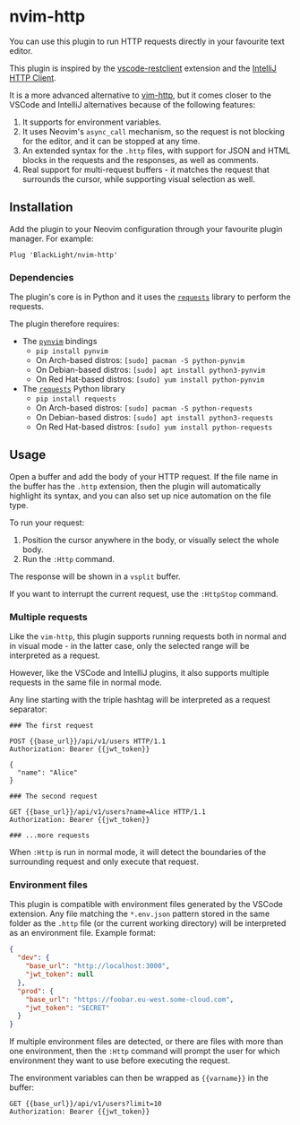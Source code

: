 # nvim-http

You can use this plugin to run HTTP requests directly in your favourite text
editor.

This plugin is inspired by the
[vscode-restclient](https://github.com/Huachao/vscode-restclient) extension and
the [IntelliJ HTTP
Client](https://www.jetbrains.com/help/idea/http-client-in-product-code-editor.html).

It is a more advanced alternative to
[vim-http](https://github.com/nicwest/vim-http), but it comes closer to the
VSCode and IntelliJ alternatives because of the following features:

1. It supports for environment variables.
2. It uses Neovim's `async_call` mechanism, so the request is not blocking for
   the editor, and it can be stopped at any time.
3. An extended syntax for the `.http` files, with support for JSON and HTML
   blocks in the requests and the responses, as well as comments.
4. Real support for multi-request buffers - it matches the request that
   surrounds the cursor, while supporting visual selection as well.

## Installation

Add the plugin to your Neovim configuration through your favourite plugin
manager. For example:

```vim
Plug 'BlackLight/nvim-http'
```

### Dependencies

The plugin's core is in Python and it uses the
[`requests`](https://github.com/psf/requests) library to perform the requests.

The plugin therefore requires:

- The [`pynvim`](https://github.com/neovim/pynvim) bindings
  - `pip install pynvim`
  - On Arch-based distros: `[sudo] pacman -S python-pynvim`
  - On Debian-based distros: `[sudo] apt install python3-pynvim`
  - On Red Hat-based distros: `[sudo] yum install python-pynvim`
- The [`requests`](https://github.com/psf/requests) Python library
  - `pip install requests`
  - On Arch-based distros: `[sudo] pacman -S python-requests`
  - On Debian-based distros: `[sudo] apt install python3-requests`
  - On Red Hat-based distros: `[sudo] yum install python-requests`

## Usage

Open a buffer and add the body of your HTTP request. If the file name in the
buffer has the `.http` extension, then the plugin will automatically highlight
its syntax, and you can also set up nice automation on the file type.

To run your request:

1. Position the cursor anywhere in the body, or visually select the whole body.
2. Run the `:Http` command.

The response will be shown in a `vsplit` buffer.

If you want to interrupt the current request, use the `:HttpStop` command.

### Multiple requests

Like the `vim-http`, this plugin supports running requests both in normal and in
visual mode - in the latter case, only the selected range will be interpreted as
a request.

However, like the VSCode and IntelliJ plugins, it also supports multiple
requests in the same file in normal mode.

Any line starting with the triple hashtag will be interpreted as a request
separator:

```
### The first request

POST {{base_url}}/api/v1/users HTTP/1.1
Authorization: Bearer {{jwt_token}}

{
  "name": "Alice"
}

### The second request

GET {{base_url}}/api/v1/users?name=Alice HTTP/1.1
Authorization: Bearer {{jwt_token}}

### ...more requests
```

When `:Http` is run in normal mode, it will detect the boundaries of the
surrounding request and only execute that request.

### Environment files

This plugin is compatible with environment files generated by the VSCode
extension. Any file matching the `*.env.json` pattern stored in the same folder
as the `.http` file (or the current working directory) will be interpreted as an
environment file. Example format:

```json
{
  "dev": {
    "base_url": "http://localhost:3000",
    "jwt_token": null
  },
  "prod": {
    "base_url": "https://foobar.eu-west.some-cloud.com",
    "jwt_token": "SECRET"
  }
}
```

If multiple environment files are detected, or there are files with more than
one environment, then the `:Http` command will prompt the user for which
environment they want to use before executing the request.

The environment variables can then be wrapped as ``{{varname}}`` in the buffer:

```
GET {{base_url}}/api/v1/users?limit=10
Authorization: Bearer {{jwt_token}}
```

